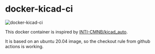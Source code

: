 # docker-kicad-ci
![docker-kicad-ci](https://github.com/domi3006/docker-kicad-ci/workflows/docker-kicad-ci/badge.svg)

This docker container is inspired by [INTI-CMNB/kicad\_auto](https://github.com/INTI-CMNB/kicad_auto).

It is based on an ubuntu 20.04 image, so the checkout rule from github actions
is working.
